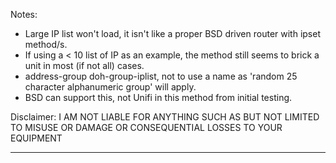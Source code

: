 
Notes:

* Large IP list won't load, it isn't like a proper BSD driven router with ipset method/s.
* If using a < 10 list of IP as an example, the method still seems to brick a unit in most (if not all) cases.
* address-group doh-group-iplist, not to use a name as 'random 25 character alphanumeric group' will apply.
* BSD can support this, not Unifi in this method from initial testing.


Disclaimer: I AM NOT LIABLE FOR ANYTHING SUCH AS BUT NOT LIMITED TO MISUSE OR DAMAGE OR CONSEQUENTIAL LOSSES TO YOUR EQUIPMENT

----
